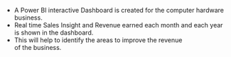 - A Power BI interactive Dashboard is created for the computer hardware business.
- Real time Sales Insight and Revenue earned each month and each year is shown in the dashboard.
- This will help to identify the areas to improve the revenue of the business.
